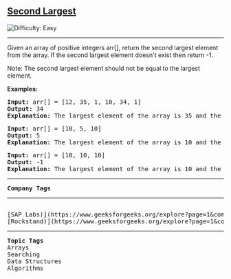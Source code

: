 <h2><a href="https://www.geeksforgeeks.org/problems/second-largest3735/1">Second Largest
</a></h2> <img src='https://img.shields.io/badge/Difficulty-Easy-brightgreen' alt='Difficulty: Easy' /><hr>

<p>Given an array of positive integers arr[], return the second largest element from the array. If the second largest element doesn't exist then return -1.</p>
<p>Note: The second largest element should not be equal to the largest element.</p>

<b>Examples:</b>

<pre>
<b>Input:</b> arr[] = [12, 35, 1, 10, 34, 1]
<b>Output:</b> 34
<b>Explanation:</b> The largest element of the array is 35 and the second largest element is 34.
</pre>

<pre>
<b>Input:</b> arr[] = [10, 5, 10]
<b>Output:</b> 5
<b>Explanation:</b> The largest element of the array is 10 and the second largest element is 5.
</pre>

<pre>
<b>Input:</b> arr[] = [10, 10, 10]
<b>Output:</b> -1
<b>Explanation:</b> The largest element of the array is 10 and the second largest element does not exist.
</pre><hr>

<pre>
<b>Company Tags</b><hr>
[SAP Labs)](https://www.geeksforgeeks.org/explore?page=1&company=SAP%20Labs&sortBy=submissions)
[Rockstand)](https://www.geeksforgeeks.org/explore?page=1&company=Rockstand&sortBy=submissions)
</pre>
<hr>

<pre>
<b>Topic Tags</b>
Arrays
Searching
Data Structures
Algorithms
</pre>



